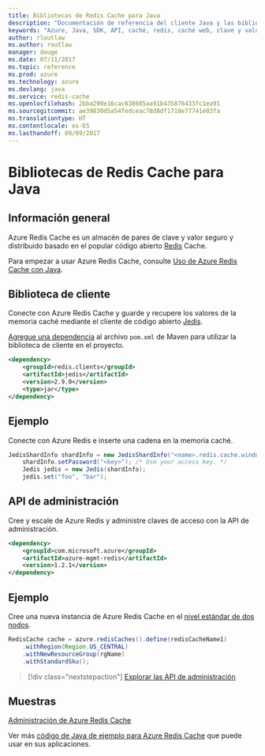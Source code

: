 ```yaml
---
title: Bibliotecas de Redis Cache para Java
description: "Documentación de referencia del cliente Java y las bibliotecas de administración de Redis Cache para Java"
keywords: "Azure, Java, SDK, API, caché, redis, caché web, clave y valor, en memoria"
author: rloutlaw
ms.author: routlaw
manager: douge
ms.date: 07/11/2017
ms.topic: reference
ms.prod: azure
ms.technology: azure
ms.devlang: java
ms.service: redis-cache
ms.openlocfilehash: 2bba290e16cac638685aa91b435876433fc1ea91
ms.sourcegitcommit: ae39830d5a54fedceac78d8df1718e77741e03fa
ms.translationtype: HT
ms.contentlocale: es-ES
ms.lasthandoff: 09/09/2017
---
```

# <a name="redis-cache-libraries-for-java"></a>Bibliotecas de Redis Cache para Java

## <a name="overview"></a>Información general

Azure Redis Cache es un almacén de pares de clave y valor seguro y distribuido basado en el popular código abierto [Redis](https://redis.io/) Cache. 

Para empezar a usar Azure Redis Cache, consulte [Uso de Azure Redis Cache con Java](/azure/redis-cache/cache-java-get-started).

## <a name="client-library"></a>Biblioteca de cliente

Conecte con Azure Redis Cache y guarde y recupere los valores de la memoria caché mediante el cliente de código abierto [Jedis](https://github.com/xetorthio/jedis).  

[Agregue una dependencia](https://maven.apache.org/guides/getting-started/index.html#How_do_I_use_external_dependencies) al archivo `pom.xml` de Maven para utilizar la biblioteca de cliente en el proyecto.   

```XML
<dependency>
    <groupId>redis.clients</groupId>
    <artifactId>jedis</artifactId>
    <version>2.9.0</version>
    <type>jar</type>
</dependency>
```

## <a name="example"></a>Ejemplo

Conecte con Azure Redis e inserte una cadena en la memoria caché.

```java
JedisShardInfo shardInfo = new JedisShardInfo("<name>.redis.cache.windows.net", 6380, useSsl);
    shardInfo.setPassword("<key>"); /* Use your access key. */
    Jedis jedis = new Jedis(shardInfo);
    jedis.set("foo", "bar");
```

## <a name="management-api"></a>API de administración

Cree y escale de Azure Redis y administre claves de acceso con la API de administración.

```XML
<dependency>
    <groupId>com.microsoft.azure</groupId>
    <artifactId>azure-mgmt-redis</artifactId>
    <version>1.2.1</version>
</dependency>
```

## <a name="example"></a>Ejemplo

Cree una nueva instancia de Azure Redis Cache en el [nivel estándar de dos nodos](https://azure.microsoft.com/services/cache/). 

```java
RedisCache cache = azure.redisCaches().define(redisCacheName1)
    .withRegion(Region.US_CENTRAL)
    .withNewResourceGroup(rgName)
    .withStandardSku();
```

> [!div class="nextstepaction"]
> [Explorar las API de administración](/java/api/overview/azure/rediscache/managementapi)

## <a name="samples"></a>Muestras

[Administración de Azure Redis Cache](https://github.com/Azure-Samples/redis-java-manage-cache)   

Ver más [código de Java de ejemplo para Azure Redis Cache](https://azure.microsoft.com/resources/samples/?platform=java&term=redis) que puede usar en sus aplicaciones.

